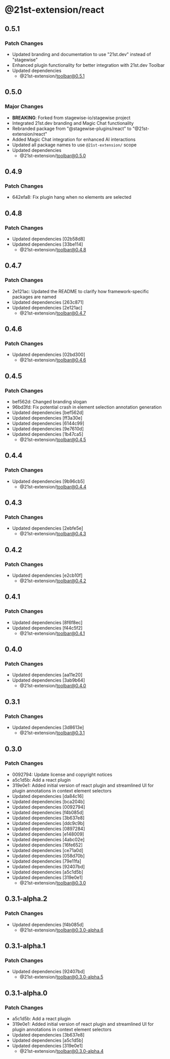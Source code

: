 # @21st-extension/react

## 0.5.1

### Patch Changes

- Updated branding and documentation to use "21st.dev" instead of "stagewise"
- Enhanced plugin functionality for better integration with 21st.dev Toolbar
- Updated dependencies
  - @21st-extension/toolbar@0.5.1

## 0.5.0

### Major Changes

- **BREAKING**: Forked from stagewise-io/stagewise project
- Integrated 21st.dev branding and Magic Chat functionality
- Rebranded package from "@stagewise-plugins/react" to "@21st-extension/react"
- Added Magic Chat integration for enhanced AI interactions
- Updated all package names to use `@21st-extension/` scope
- Updated dependencies
  - @21st-extension/toolbar@0.5.0

## 0.4.9

### Patch Changes

- 642efa8: Fix plugin hang when no elements are selected

## 0.4.8

### Patch Changes

- Updated dependencies [02b58d8]
- Updated dependencies [33be114]
  - @21st-extension/toolbar@0.4.8

## 0.4.7

### Patch Changes

- 2e121ac: Updated the README to clarify how framework-specific packages are named
- Updated dependencies [263c871]
- Updated dependencies [2e121ac]
  - @21st-extension/toolbar@0.4.7

## 0.4.6

### Patch Changes

- Updated dependencies [02bd300]
  - @21st-extension/toolbar@0.4.6

## 0.4.5

### Patch Changes

- bef562d: Changed branding slogan
- 96bd3fd: Fix potential crash in element selection annotation generation
- Updated dependencies [bef562d]
- Updated dependencies [ff3a30e]
- Updated dependencies [6144c99]
- Updated dependencies [9e7610d]
- Updated dependencies [1b47ca5]
  - @21st-extension/toolbar@0.4.5

## 0.4.4

### Patch Changes

- Updated dependencies [9b96cb5]
  - @21st-extension/toolbar@0.4.4

## 0.4.3

### Patch Changes

- Updated dependencies [2ebfe5e]
  - @21st-extension/toolbar@0.4.3

## 0.4.2

### Patch Changes

- Updated dependencies [e2cb10f]
  - @21st-extension/toolbar@0.4.2

## 0.4.1

### Patch Changes

- Updated dependencies [8f6f8ec]
- Updated dependencies [f44c5f2]
  - @21st-extension/toolbar@0.4.1

## 0.4.0

### Patch Changes

- Updated dependencies [aa11e20]
- Updated dependencies [3ab9b64]
  - @21st-extension/toolbar@0.4.0

## 0.3.1

### Patch Changes

- Updated dependencies [3d8613e]
  - @21st-extension/toolbar@0.3.1

## 0.3.0

### Patch Changes

- 0092794: Update license and copyright notices
- a5c1d5b: Add a react plugin
- 319e0e1: Added initial version of react plugin and streamlined UI for plugin annotations in context element selectors
- Updated dependencies [da84c16]
- Updated dependencies [bca204b]
- Updated dependencies [0092794]
- Updated dependencies [f4b085d]
- Updated dependencies [3b637e8]
- Updated dependencies [ddc9c9b]
- Updated dependencies [0897284]
- Updated dependencies [e148009]
- Updated dependencies [4abc02e]
- Updated dependencies [16fe652]
- Updated dependencies [ce71a0d]
- Updated dependencies [058d70b]
- Updated dependencies [79e11fa]
- Updated dependencies [92407bd]
- Updated dependencies [a5c1d5b]
- Updated dependencies [319e0e1]
  - @21st-extension/toolbar@0.3.0

## 0.3.1-alpha.2

### Patch Changes

- Updated dependencies [f4b085d]
  - @21st-extension/toolbar@0.3.0-alpha.6

## 0.3.1-alpha.1

### Patch Changes

- Updated dependencies [92407bd]
  - @21st-extension/toolbar@0.3.0-alpha.5

## 0.3.1-alpha.0

### Patch Changes

- a5c1d5b: Add a react plugin
- 319e0e1: Added initial version of react plugin and streamlined UI for plugin annotations in context element selectors
- Updated dependencies [3b637e8]
- Updated dependencies [a5c1d5b]
- Updated dependencies [319e0e1]
  - @21st-extension/toolbar@0.3.0-alpha.4
